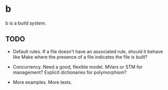 # b

b is a build system.

## TODO

* Default rules.  If a file doesn't have an associated rule,
  should it behave like Make where the presence of a file
  indicates the file is built?

* Concurrency.  Need a good, flexible model.  MVars or STM
  for management?  Explicit dictionaries for polymorphism?

* More examples.  More tests.
